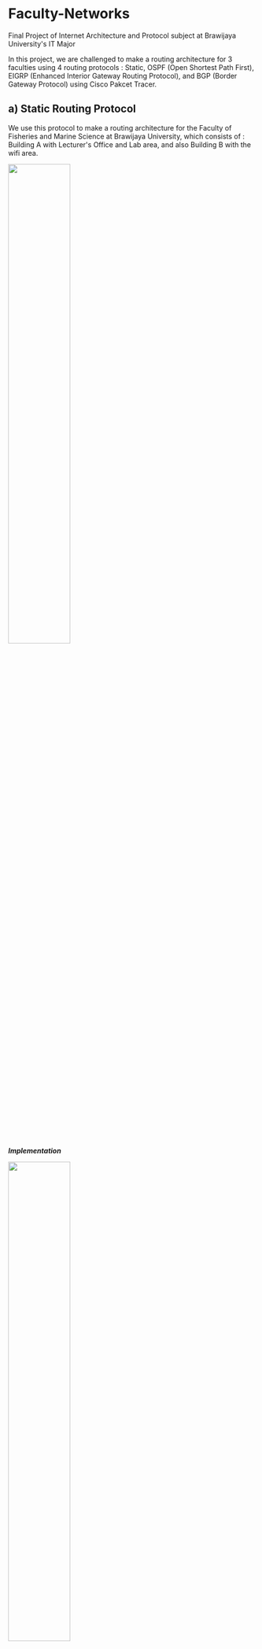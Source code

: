 # Faculty-Networks
Final Project of Internet Architecture and Protocol subject at Brawijaya University's IT Major

In this project, we are challenged to make a routing architecture for 3 faculties using 4 routing protocols : Static, OSPF (Open Shortest Path First), EIGRP (Enhanced Interior Gateway Routing Protocol), and BGP (Border Gateway Protocol) using Cisco Pakcet Tracer.

**a) Static Routing Protocol**
----------------------------------------------------
We use this protocol to make a routing architecture for the Faculty of Fisheries and Marine Science at Brawijaya University, which consists of : Building A with Lecturer's Office and Lab area, and also Building B with the wifi area.

<img src="https://github.com/damahindra/Faculty-Networks/assets/105963394/c7faa1e5-8255-42bb-9178-9a3cc1db871f" width=50%/>

<br><br>
**_Implementation_**

<img src="https://github.com/damahindra/Faculty-Networks/assets/105963394/ce91f91b-8d9b-4aaf-ae2c-fcee4e0b2b62" width=50%/>

**b) EIGRP Routing Protocol**
----------------------------------------------------
We use this protocol to make a routing architecture for the Faculty of Administrative Science at Brawijaya University, which consists of : Building A with Lecturer's Office and Lab area, and also Building B with the wifi area.

<img src="https://github.com/damahindra/Faculty-Networks/assets/105963394/762953df-27bb-4c25-8943-25b927820def" width=50%/>

<br><br>
**_Implementation_**

<img src="https://github.com/damahindra/Faculty-Networks/assets/105963394/85fae0af-976b-4130-88cd-e0fde22dd981" width=50%/>

**c) OSPF Routing Protocol**
----------------------------------------------------
We use this protocol to make a routing architecture for the Faculty of Computer Science at Brawijaya University, which consists of : Building A with Lecturer's Office and Lab area, and also Building B with the wifi area.

<img src="https://github.com/damahindra/Faculty-Networks/assets/105963394/b5b34539-4af9-4ee9-b587-40d69f5cb345" width=50%/>

<br><br>
**_Implementation_**

<img src="https://github.com/damahindra/Faculty-Networks/assets/105963394/bfcf210a-31c8-488e-8578-70e884e3c0fc" width=50%/>

**d) BGP Routing Protocol**
----------------------------------------------------
We use this protocol to connect the routers of each respective faculties. With this protocol, these faculties can communicate with each other despite the different protocols that are used.

**_Implementation_**

<img src="https://github.com/damahindra/Faculty-Networks/assets/105963394/560ef19d-8e87-4c22-ac41-68173804a855" width=50%/>

<br><br>
**Full View of Project**
---------------------------------------------------

<img src="https://github.com/damahindra/Faculty-Networks/assets/105963394/749861a8-b979-44df-bd93-89fe5026c8ff" width=50%/>









